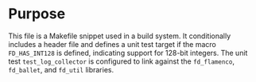 # Purpose
This file is a Makefile snippet used in a build system. It conditionally includes a header file and defines a unit test target if the macro `FD_HAS_INT128` is defined, indicating support for 128-bit integers. The unit test `test_log_collector` is configured to link against the `fd_flamenco`, `fd_ballet`, and `fd_util` libraries.
